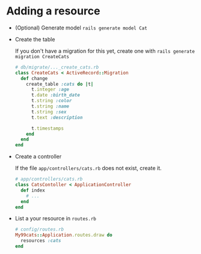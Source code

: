 
Adding a resource
==================

* (Optional) Generate model
  `rails generate model Cat`

* Create the table

  If you don't have a migration for this yet, create one with
    `rails generate migration CreateCats`
  
  ```ruby
  # db/migrate/..._create_cats.rb
  class CreateCats < ActiveRecord::Migration
    def change
      create_table :cats do |t|
        t.integer :age
        t.date :birth_date
        t.string :color
        t.string :name
        t.string :sex
        t.text :description

        t.timestamps
      end
    end
  end
  ```

* Create a controller

  If the file `app/controllers/cats.rb` does not exist, create it.
  
  ```ruby
  # app/controllers/cats.rb
  class CatsContoller < ApplicationController
    def index
      # ...
    end
  end
  ```



* List a your resource in `routes.rb`

  ```ruby
  # config/routes.rb
  My99cats::Application.routes.draw do
    resources :cats
  end
  ```



